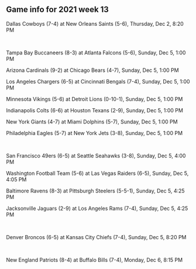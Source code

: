 ## Game info for 2021 week 13
Dallas Cowboys (7-4) at New Orleans Saints (5-6), Thursday, Dec 2, 8:20 PM


<br/>

Tampa Bay Buccaneers (8-3) at Atlanta Falcons (5-6), Sunday, Dec 5, 1:00 PM

Arizona Cardinals (9-2) at Chicago Bears (4-7), Sunday, Dec 5, 1:00 PM

Los Angeles Chargers (6-5) at Cincinnati Bengals (7-4), Sunday, Dec 5, 1:00 PM

Minnesota Vikings (5-6) at Detroit Lions (0-10-1), Sunday, Dec 5, 1:00 PM

Indianapolis Colts (6-6) at Houston Texans (2-9), Sunday, Dec 5, 1:00 PM

New York Giants (4-7) at Miami Dolphins (5-7), Sunday, Dec 5, 1:00 PM

Philadelphia Eagles (5-7) at New York Jets (3-8), Sunday, Dec 5, 1:00 PM


<br/>

San Francisco 49ers (6-5) at Seattle Seahawks (3-8), Sunday, Dec 5, 4:00 PM

Washington Football Team (5-6) at Las Vegas Raiders (6-5), Sunday, Dec 5, 4:05 PM

Baltimore Ravens (8-3) at Pittsburgh Steelers (5-5-1), Sunday, Dec 5, 4:25 PM

Jacksonville Jaguars (2-9) at Los Angeles Rams (7-4), Sunday, Dec 5, 4:25 PM


<br/>

Denver Broncos (6-5) at Kansas City Chiefs (7-4), Sunday, Dec 5, 8:20 PM


<br/>

New England Patriots (8-4) at Buffalo Bills (7-4), Monday, Dec 6, 8:15 PM

